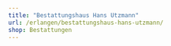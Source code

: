 ```yaml
---
title: "Bestattungshaus Hans Utzmann"
url: /erlangen/bestattungshaus-hans-utzmann/
shop: Bestattungen
---
```

